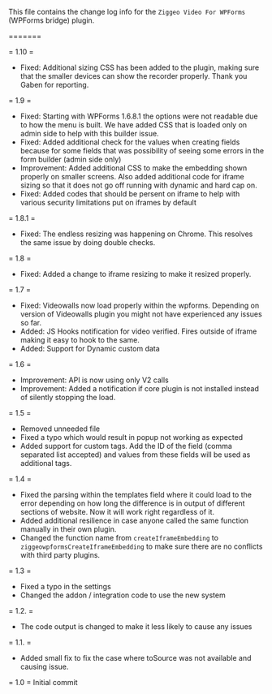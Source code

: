 This file contains the change log info for the `Ziggeo Video For WPForms` (WPForms bridge) plugin.


=======


= 1.10 =
* Fixed: Additional sizing CSS has been added to the plugin, making sure that the smaller devices can show the recorder properly. Thank you Gaben for reporting.

= 1.9 =
* Fixed: Starting with WPForms 1.6.8.1 the options were not readable due to how the menu is built. We have added CSS that is loaded only on admin side to help with this builder issue.
* Fixed: Added additional check for the values when creating fields because for some fields that was possibility of seeing some errors in the form builder (admin side only)
* Improvement: Added additional CSS to make the embedding shown properly on smaller screens. Also added additional code for iframe sizing so that it does not go off running with dynamic and hard cap on.
* Fixed: Added codes that should be persent on iframe to help with various security limitations put on iframes by default

= 1.8.1 =
* Fixed: The endless resizing was happening on Chrome. This resolves the same issue by doing double checks.

= 1.8 =
* Fixed: Added a change to iframe resizing to make it resized properly.

= 1.7 =
* Fixed: Videowalls now load properly within the wpforms. Depending on version of Videowalls plugin you might not have experienced any issues so far.
* Added: JS Hooks notification for video verified. Fires outside of iframe making it easy to hook to the same.
* Added: Support for Dynamic custom data

= 1.6 =
* Improvement: API is now using only V2 calls
* Improvement: Added a notification if core plugin is not installed instead of silently stopping the load.

= 1.5 =
* Removed unneeded file
* Fixed a typo which would result in popup not working as expected
* Added support for custom tags. Add the ID of the field (comma separated list accepted) and values from these fields will be used as additional tags.

= 1.4 =
* Fixed the parsing within the templates field where it could load to the error depending on how long the difference is in output of different sections of website. Now it will work right regardless of it.
* Added additional resilience in case anyone called the same function manually in their own plugin.
* Changed the function name from `createIframeEmbedding` to `ziggeowpformsCreateIframeEmbedding` to make sure there are no conflicts with third party plugins.

= 1.3 =
* Fixed a typo in the settings
* Changed the addon / integration code to use the new system

= 1.2. =
* The code output is changed to make it less likely to cause any issues

= 1.1. =
* Added small fix to fix the case where toSource was not available and causing issue.

= 1.0 =
Initial commit
